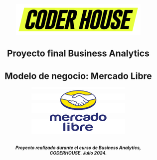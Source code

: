 <p align='center'> <img src="Img\logos_coderhouse.png" width="400" height="100" ><p>

# <h1 align= center> **Proyecto final Business Analytics** </h1>

# <h1 align= center> **Modelo de negocio: Mercado Libre** </h1>

<p align='center'> <img src="Img\logo_mercadolibre.png" width="300" height="150" ><p>

###### <h5 align= center> *Proyecto realizado durante el curso de Business Analytics, CODERHOUSE. Julio 2024.* </h5>


